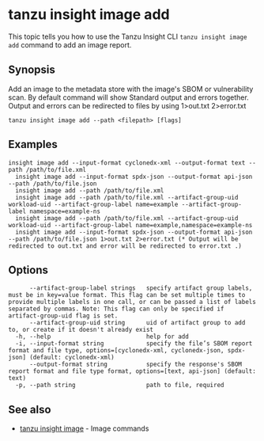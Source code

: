 # tanzu insight image add

This topic tells you how to use the Tanzu Insight CLI 
`tanzu insight image add` command to add an image report.

## <a id='synopsis'></a>Synopsis

Add an image to the metadata store with the image's SBOM or vulnerability scan. By default command will show Standard output and errors together. Output and errors can be redirected to files by using 1>out.txt 2>error.txt

```console
tanzu insight image add --path <filepath> [flags]
```

## <a id='examples'></a>Examples

```console
insight image add --input-format cyclonedx-xml --output-format text --path /path/to/file.xml
  insight image add --input-format spdx-json --output-format api-json --path /path/to/file.json
  insight image add --path /path/to/file.xml
  insight image add --path /path/to/file.xml --artifact-group-uid workload-uid --artifact-group-label name=example --artifact-group-label namespace=example-ns
  insight image add --path /path/to/file.xml --artifact-group-uid workload-uid --artifact-group-label name=example,namespace=example-ns
  insight image add --input-format spdx-json --output-format api-json --path /path/to/file.json 1>out.txt 2>error.txt (* Output will be redirected to out.txt and error will be redirected to error.txt .)
```

## <a id='options'></a>Options

```console
      --artifact-group-label strings   specify artifact group labels, must be in key=value format. This flag can be set multiple times to provide multiple labels in one call, or can be passed a list of labels separated by commas. Note: This flag can only be specified if artifact-group-uid flag is set.
      --artifact-group-uid string      uid of artifact group to add to, or create if it doesn't already exist
  -h, --help                           help for add
  -i, --input-format string            specify the file’s SBOM report format and file type, options=[cyclonedx-xml, cyclonedx-json, spdx-json] (default: cyclonedx-xml)
      --output-format string           specify the response's SBOM report format and file type format, options=[text, api-json] (default: text)
  -p, --path string                    path to file, required
```

## <a id='see-also'></a>See also

* [tanzu insight image](tanzu_insight_image.hbs.md)	 - Image commands

